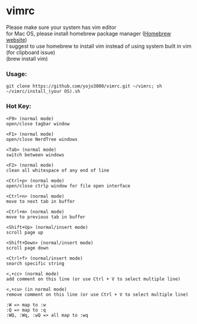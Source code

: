 # vimrc

Please make sure your system has vim editor<br>
for Mac OS, please install homebrew package manager (<a href="http://brew.sh">Homebrew website</a>)<br>
I suggest to use homebrew to install vim instead of using system built in vim (for clipboard issue)<br>
(brew install vim)

### Usage:

```
git clone https://github.com/yojo3000/vimrc.git ~/vimrc; sh ~/vimrc/install_(your OS).sh
```


### Hot Key:
```
<F9> (normal mode)
open/close tagbar window
```

```
<F1> (normal mode)
open/close NerdTree windows
```

```
<Tab> (normal mode)
switch between windows
```

```
<F2> (normal mode)
clean all whitespace of any end of line
```

```
<Ctrl+p> (normal mode)
open/close ctrlp window for file open interface
```

```
<Ctrl+n> (normal mode)
move to next tab in buffer
```

```
<Ctrl+m> (normal mode)
move to previous tab in buffer
```

```
<Shift+Up> (normal/insert mode)
scroll page up
```

```
<Shift+Down> (normal/insert mode)
scroll page down
```

```
<Ctrl+f> (normal/insert mode)
search specific string
```

```
<,+cc> (normal mode)
add comment on this line (or use Ctrl + V to select multiple line) 
```

```
<,+cu> (in normal mode)
remove comment on this line (or use Ctrl + V to select multiple line) 
```

```
:W => map to :w
:Q => map to :q
:WQ, :Wq, :wQ => all map to :wq
```
